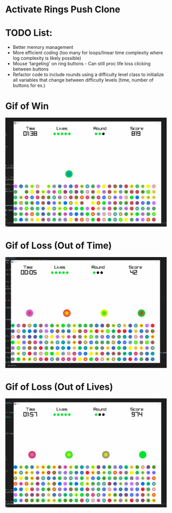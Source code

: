 # Activate Rings Push Clone

# TODO List:
- Better memory management
- More efficient coding (too many for loops/linear time complexity where log complexity is likely possible)
- Mouse 'targeting' on ring buttons - Can still proc life loss clicking between buttons
- Refactor code to include rounds using a difficulty level class to initialize all variables that change between difficulty levels (time, number of buttons for ex.)

# Gif of Win
![](https://github.com/ChrisHuynh333/activate-rings-push/blob/master/gifsForGitHub/Rings-PushWin.gif)

# Gif of Loss (Out of Time)
![](https://github.com/ChrisHuynh333/activate-rings-push/blob/master/gifsForGitHub/Rings-PushLossTime.gif)

# Gif of Loss (Out of Lives)
![](https://github.com/ChrisHuynh333/activate-rings-push/blob/master/gifsForGitHub/Rings-PushLossLives.gif)
